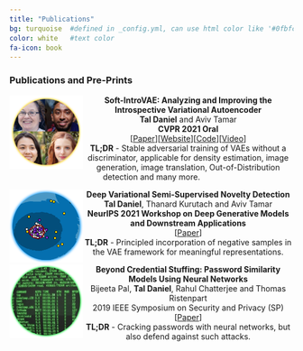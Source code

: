 ```yaml
---
title: "Publications"
bg: turquoise  #defined in _config.yml, can use html color like '#0fbfcf'
color: white   #text color
fa-icon: book
---
```


### Publications and Pre-Prints

<p align="center">
  <img src="https://github.com/taldatech/taldatech.github.io/raw/main/img/sv_paper_icon.png" style="height:130px" align="left">
  <strong>Soft-IntroVAE: Analyzing and Improving the Introspective Variational Autoencoder</strong>
  <br>
  <strong>Tal Daniel</strong> and Aviv Tamar
  <br>
  <strong>CVPR 2021 Oral</strong>
  <br>
  [<a href="https://arxiv.org/abs/2012.13253">Paper</a>][<a href="https://taldatech.github.io/soft-intro-vae-web/">Website</a>][<a href="https://github.com/taldatech/soft-intro-vae-pytorch">Code</a>][<a href="https://www.youtube.com/watch?v=1NfsSYoHnBg">Video</a>]
  <br>
  <strong>TL;DR</strong> - Stable adversarial training of VAEs without a discriminator, applicable for density estimation, image generation, image translation, Out-of-Distribution detection and many more.
</p>


<p align="center">
  <img src="https://github.com/taldatech/taldatech.github.io/raw/main/img/nd_paper_icon.png" style="height:130px" align="left">
  <strong>Deep Variational Semi-Supervised Novelty Detection</strong>
  <br>
  <strong>Tal Daniel</strong>, Thanard Kurutach and Aviv Tamar
  <br>
  <strong>NeurIPS 2021 Workshop on Deep Generative Models and Downstream Applications</strong>
  <br>
  [<a href="https://arxiv.org/abs/1911.04971">Paper</a>]
  <br>
  <strong>TL;DR</strong> - Principled incorporation of negative samples in the VAE framework for meaningful representations.
</p>


<p align="center">
  <img src="https://github.com/taldatech/taldatech.github.io/raw/main/img/pw_paper_icon.png" style="height:130px" align="left">
  <strong>Beyond Credential Stuffing: Password Similarity Models Using Neural Networks</strong>
  <br>
  Bijeeta Pal, <strong>Tal Daniel</strong>, Rahul Chatterjee and Thomas Ristenpart
  <br>
  2019 IEEE Symposium on Security and Privacy (SP)
  <br>
  [<a href="https://ieeexplore.ieee.org/document/8835247">Paper</a>]
  <br>
  <strong>TL;DR</strong> - Cracking passwords with neural networks, but also defend against such attacks.
</p>